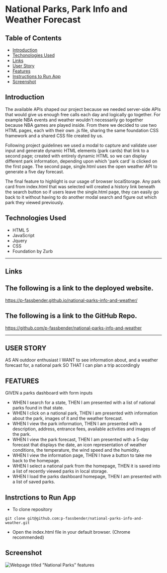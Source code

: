 # National Parks, Park Info and Weather Forecast

## Table of Contents

-   [Introduction](#introduction)
-   [Techonologies Used](#technologies-used)
-   [Links](#links)
-   [User Story](#user-story)
-   [Features](#features)
-   [Instructions to Run App](#instructions-to-run-app)
-   [Screenshot](#screenshot)

## Introduction

The available APIs shaped our project because we needed server-side APIs that would give us enough free calls each day and logically go together. For example NBA events and weather wouldn't necessarily go together because NBA games are played inside. From there we decided to use two HTML pages, each with their own .js file, sharing the same foundation CSS framework and a shared CSS file created by us.

Following project guidelines we used a modal to capture and validate user input and generate dynamic HTML elements (park cards) that link to a second page; created with entirely dynamic HTML so we can display different park information, depending upon which 'park card' is clicked on the first page. The second page, single.html uses the open weather API to generate a five day forecast.

The final feature to highlight is our usage of browser localStorage. Any park card from index.html that was selected will created a history link beneath the search button so if users leave the single.html page, they can easily go back to it without having to do another modal search and figure out which park they viewed previously.

## Technologies Used

-   HTML 5
-   JavaScript
-   Jquery
-   CSS
-   Foundation by Zurb

---

## Links

## The following is a link to the deployed website.

https://p-fassbender.github.io/national-parks-info-and-weather/

## The following is a link to the GitHub Repo.

https://github.com/p-fassbender/national-parks-info-and-weather

---

## USER STORY

AS AN outdoor enthusiast
I WANT to see information about, and a weather forecast for, a national park
SO THAT I can plan a trip accordingly

## FEATURES

GIVEN a parks dashboard with form inputs

-   WHEN I search for a state, THEN I am presented with a list of national parks found in that state.
-   WHEN I click on a national park, THEN I am presented with information about the park, images of it and the weather forecast.
-   WHEN I view the park information, THEN I am presented with a description, address, entrance fees, available activities and images of the park.
-   WHEN I view the park forecast, THEN I am presented with a 5-day forecast that displays the date, an icon representation of weather conditions, the temperature, the wind speed and the humidity.
-   WHEN I view the information page, THEN I have a button to take me back to the homepage.
-   WHEN I select a national park from the homepage, THEN it is saved into a list of recently viewed parks in local storage.
-   WHEN I load the parks dashboard homepage, THEN I am presented with a list of saved parks.

## Instrctions to Run App

-   To clone repository

```
git clone git@github.com:p-fassbender/national-parks-info-and-weather.git
```

-   Open the index.html file in your default browser. (Chrome recommended)

## Screenshot

![Webpage titled "National Parks" features ](./assets/national-parks-screenshot.gif)
